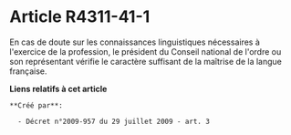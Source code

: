 # Article R4311-41-1

En cas de doute sur les connaissances linguistiques nécessaires à l'exercice de la profession, le président du Conseil
national de l'ordre ou son représentant vérifie le caractère suffisant de la maîtrise de la langue française.

**Liens relatifs à cet article**

	**Créé par**:

	  - Décret n°2009-957 du 29 juillet 2009 - art. 3
